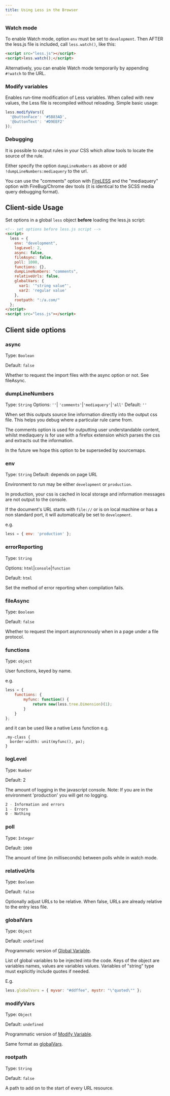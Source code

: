```yaml
---
title: Using Less in the Browser
---
```


### Watch mode
To enable Watch mode, option `env` must be set to `development`. Then AFTER the less.js file is included, call `less.watch()`, like this:

```html
<script src="less.js"></script>
<script>less.watch();</script>
```

Alternatively, you can enable Watch mode temporarily by appending `#!watch` to the URL.

### Modify variables
Enables run-time modification of Less variables. When called with new values, the Less file is recompiled without reloading. Simple basic usage:

```js
less.modifyVars({
  '@buttonFace': '#5B83AD',
  '@buttonText': '#D9EEF2'
});
```

### Debugging
It is possible to output rules in your CSS which allow tools to locate the source of the rule.

Either specify the option `dumpLineNumbers` as above or add `!dumpLineNumbers:mediaquery` to the url.

You can use the "comments" option with [FireLESS](https://addons.mozilla.org/en-us/firefox/addon/fireless/) and the "mediaquery" option with FireBug/Chrome dev tools (it is identical to the SCSS media query debugging format).

## Client-side Usage

Set options in a global `less` object **before** loading the less.js script:

``` html
<!-- set options before less.js script -->
<script>
  less = {
    env: "development",
    logLevel: 2,
    async: false,
    fileAsync: false,
    poll: 1000,
    functions: {},
    dumpLineNumbers: "comments",
    relativeUrls: false,
    globalVars: {
      var1: '"string value"',
      var2: 'regular value'
    },
    rootpath: ":/a.com/"
  };
</script>
<script src="less.js"></script>
```

## Client side options

### async
Type: `Boolean`

Default: `false`

Whether to request the import files with the async option or not. See fileAsync.

### dumpLineNumbers
Type: `String`
Options: `''`| `'comments'`|`'mediaquery'`|`'all'`
Default: `''`

When set this outputs source line information directly into the output css file. This helps you debug where a particular rule came from.

The comments option is used for outputting user understandable content, whilst mediaquery is for use with a firefox extension which parses the css and extracts out the information.

In the future we hope this option to be superseded by sourcemaps.

### env
Type: `String`
Default: depends on page URL

Environment to run may be either `development` or `production`.

In production, your css is cached in local storage and information messages are not output to the console.

If the document's URL starts with `file://` or is on local machine or has a non standard port, it will automatically be set to `development`.

e.g.
```js
less = { env: 'production' };
```

### errorReporting
Type: `String`

Options: `html`|`console`|`function`

Default: `html`

Set the method of error reporting when compilation fails.

### fileAsync
Type: `Boolean`

Default: `false`

Whether to request the import asyncronously when in a page under a file protocol.

### functions
Type: `object`

User functions, keyed by name.

e.g.
```js
less = { 
    functions: { 
        myfunc: function() { 
            return new(less.tree.Dimension)(1);
        }
    }
};
```

and it can be used like a native Less function e.g.

```less
.my-class {
  border-width: unit(myfunc(), px);
}
```

### logLevel
Type: `Number`

Default: 2

The amount of logging in the javascript console. Note: If you are in the environment 'production' you will get no logging.

```bash
2 - Information and errors
1 - Errors
0 - Nothing
```

### poll
Type: `Integer`

Default: `1000`

The amount of time (in milliseconds) between polls while in watch mode.

### relativeUrls
Type: `Boolean`

Default: `false`

Optionally adjust URLs to be relative. When false, URLs are already relative to the entry less file.

### globalVars
Type: `Object`

Default: `undefined`

Programmatic version of [Global Variable](#command-line-usage-global-variable).

List of global variables to be injected into the code. Keys of the object are variables names, values are variables values. Variables of "string" type must explicitly include quotes if needed.

E.g.

```js
less.globalVars = { myvar: "#ddffee", mystr: "\"quoted\"" };
```

### modifyVars
Type: `Object`

Default: `undefined`

Programmatic version of [Modify Variable](#command-line-usage-modify-variable).

Same format as [globalVars](#using-less-in-the-browser-globalvars).

### rootpath
Type: `String`

Default: `false`

A path to add on to the start of every URL resource.

